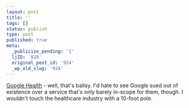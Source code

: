 ```yaml
---
layout: post
title: ''
tags: []
status: publish
type: post
published: true
meta:
  _publicize_pending: '1'
  ljID: '828'
  original_post_id: '924'
  _wp_old_slug: '924'
---
```

<a href="http://www.google.com/health">Google Health</a> - well, that's ballsy.  I'd hate to see Google sued out of existence over a service that's only barely in-scope for them, though.  I wouldn't touch the healthcare industry with a 10-foot pole.
